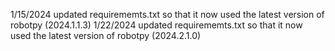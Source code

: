 1/15/2024
updated requirememts.txt so that it now used the latest version of robotpy (2024.1.1.3)
1/22/2024
updated requirememts.txt so that it now used the latest version of robotpy (2024.2.1.0)
